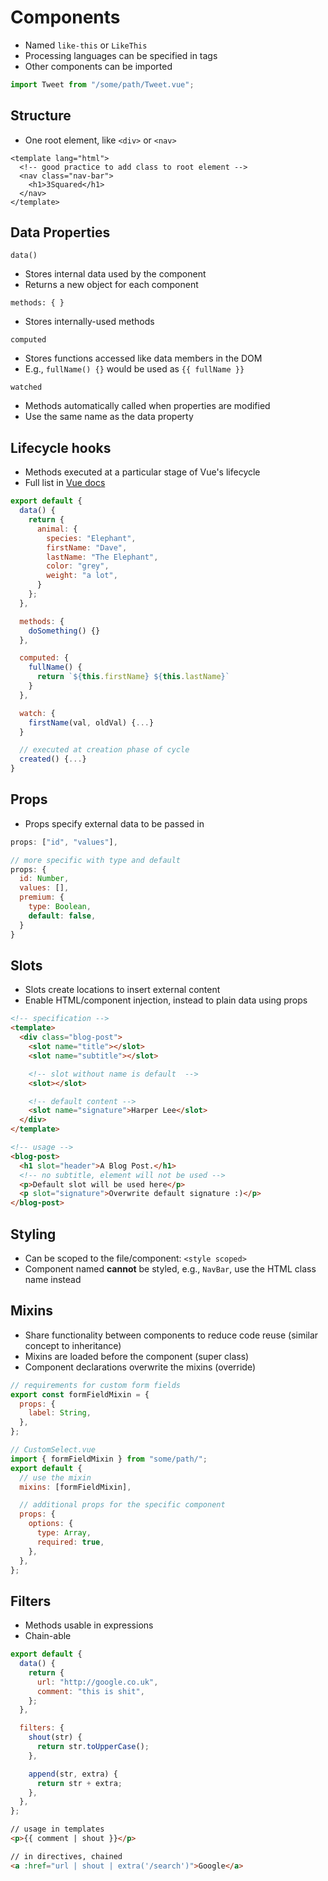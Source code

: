 # Components

- Named `like-this` or `LikeThis`
- Processing languages can be specified in tags
- Other components can be imported

```js
import Tweet from "/some/path/Tweet.vue";
```

## Structure

- One root element, like `<div>` or `<nav>`

```
<template lang="html">
  <!-- good practice to add class to root element -->
  <nav class="nav-bar">
    <h1>3Squared</h1>
  </nav>
</template>
```

## Data Properties

`data()`

- Stores internal data used by the component
- Returns a new object for each component

`methods: { }`

- Stores internally-used methods

`computed`

- Stores functions accessed like data members in the DOM
- E.g., `fullName() {}` would be used as `{{ fullName }}`

`watched`

- Methods automatically called when properties are modified
- Use the same name as the data property

## Lifecycle hooks

- Methods executed at a particular stage of Vue's lifecycle
- Full list in [Vue docs](https://vuejs.org/v2/guide/instance.html#Instance-Lifecycle-Hooks)

```js
export default {
  data() {
    return {
      animal: {
        species: "Elephant",
        firstName: "Dave",
        lastName: "The Elephant",
        color: "grey",
        weight: "a lot",
      }
    };
  },

  methods: {
    doSomething() {}
  },

  computed: {
    fullName() {
      return `${this.firstName} ${this.lastName}`
    }
  },

  watch: {
    firstName(val, oldVal) {...}
  }

  // executed at creation phase of cycle
  created() {...}
}
```

## Props

- Props specify external data to be passed in

```js
props: ["id", "values"],

// more specific with type and default
props: {
  id: Number,
  values: [],
  premium: {
    type: Boolean,
    default: false,
  }
}
```

## Slots

- Slots create locations to insert external content
- Enable HTML/component injection, instead to plain data using props

```html
<!-- specification -->
<template>
  <div class="blog-post">
    <slot name="title"></slot>
    <slot name="subtitle"></slot>

    <!-- slot without name is default  -->
    <slot></slot>

    <!-- default content -->
    <slot name="signature">Harper Lee</slot>
  </div>
</template>

<!-- usage -->
<blog-post>
  <h1 slot="header">A Blog Post.</h1>
  <!-- no subtitle, element will not be used -->
  <p>Default slot will be used here</p>
  <p slot="signature">Overwrite default signature :)</p>
</blog-post>
```

## Styling

- Can be scoped to the file/component: `<style scoped>`
- Component named **cannot** be styled, e.g., `NavBar`, use the HTML class name instead

## Mixins

- Share functionality between components to reduce code reuse (similar concept to inheritance)
- Mixins are loaded before the component (super class)
- Component declarations overwrite the mixins (override)

```js
// requirements for custom form fields
export const formFieldMixin = {
  props: {
    label: String,
  },
};

// CustomSelect.vue
import { formFieldMixin } from "some/path/";
export default {
  // use the mixin
  mixins: [formFieldMixin],

  // additional props for the specific component
  props: {
    options: {
      type: Array,
      required: true,
    },
  },
};
```

## Filters

- Methods usable in expressions
- Chain-able

```js
export default {
  data() {
    return {
      url: "http://google.co.uk",
      comment: "this is shit",
    };
  },

  filters: {
    shout(str) {
      return str.toUpperCase();
    },

    append(str, extra) {
      return str + extra;
    },
  },
};
```

```html
// usage in templates
<p>{{ comment | shout }}</p>

// in directives, chained
<a :href="url | shout | extra('/search')">Google</a>
```
